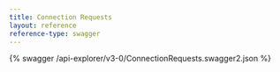 ```yaml
---
title: Connection Requests
layout: reference
reference-type: swagger
---
```




{% swagger /api-explorer/v3-0/ConnectionRequests.swagger2.json %}
